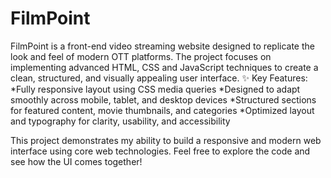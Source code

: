 # FilmPoint
FilmPoint is a front-end video streaming website designed to replicate the look and feel of modern OTT platforms. The project focuses on implementing advanced HTML, CSS and JavaScript  techniques to create a clean, structured, and visually appealing user interface.
✨ Key Features:
*Fully responsive layout using CSS media queries
*Designed to adapt smoothly across mobile, tablet, and desktop devices
*Structured sections for featured content, movie thumbnails, and categories
*Optimized layout and typography for clarity, usability, and accessibility

This project demonstrates my ability to build a responsive and modern web interface using core web technologies. Feel free to explore the code and see how the UI comes together!

